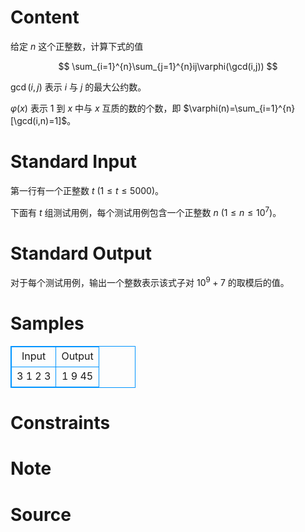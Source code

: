 
# Content

给定 $n$ 这个正整数，计算下式的值

$$
\sum_{i=1}^{n}\sum_{j=1}^{n}ij\varphi(\gcd(i,j))
$$

$\gcd(i,j)$ 表示 $i$ 与 $j$ 的最大公约数。

$\varphi(x)$ 表示 $1$ 到 $x$ 中与 $x$ 互质的数的个数，即 $\varphi(n)=\sum_{i=1}^{n}[\gcd(i,n)=1]$。

# Standard Input

第一行有一个正整数 $t\ (1\le t \le 5000)$。

下面有 $t$ 组测试用例，每个测试用例包含一个正整数 $n\ (1\le n\le 10^7)$。

# Standard Output

对于每个测试用例，输出一个整数表示该式子对 $10^9+7$ 的取模后的值。

# Samples

<style>
        table,table tr th, table tr td { border:1px solid #0094ff; }
        table { width: 200px; min-height: 25px; line-height: 25px; text-align: center; border-collapse: collapse;}   
    </style>
<table>
	<tr>
		<td>Input</td>
		<td>Output</td>
	</tr>
<tr><td>3
1
2
3</td><td>1
9
45</td></tr></table>


# Constraints



# Note



# Source


